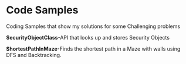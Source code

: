 # Code Samples
Coding Samples that show my solutions for some Challenging problems

**SecurityObjectClass**-API that looks up and stores Security Objects

**ShortestPathInMaze**-Finds the shortest path in a Maze with walls using DFS and Backtracking. 
